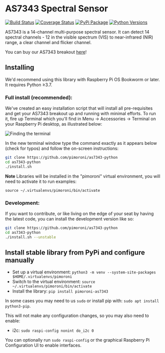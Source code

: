 # AS7343 Spectral Sensor

[![Build Status](https://img.shields.io/github/actions/workflow/status/pimoroni/as7343-python/test.yml?branch=main)](https://github.com/pimoroni/as7343-python/actions/workflows/test.yml)
[![Coverage Status](https://coveralls.io/repos/github/pimoroni/as7343-python/badge.svg?branch=main)](https://coveralls.io/github/pimoroni/as7343-python?branch=main)
[![PyPi Package](https://img.shields.io/pypi/v/pimoroni-as7343.svg)](https://pypi.python.org/pypi/pimoroni-as7343)
[![Python Versions](https://img.shields.io/pypi/pyversions/pimoroni-as7343.svg)](https://pypi.python.org/pypi/pimoroni-as7343)

AS7343 is a 14-channel multi-purpose spectral sensor. It can detect 14 spectral channels - 12 in the visible spectrum (VIS) to near-infrared (NIR) range, a clear channel and flicker channel.

You can buy our AS7343 breakout [here](https://shop.pimoroni.com/products/as7343-14-channel-multi-spectral-sensor-breakout)!

## Installing

We'd recommend using this library with Raspberry Pi OS Bookworm or later. It requires Python ≥3.7.

### Full install (recommended):

We've created an easy installation script that will install all pre-requisites and get your AS7343 breakout up and running with minimal efforts. To run it, fire up Terminal which you'll find in Menu -> Accessories -> Terminal
on your Raspberry Pi desktop, as illustrated below:

![Finding the terminal](http://get.pimoroni.com/resources/github-repo-terminal.png)

In the new terminal window type the command exactly as it appears below (check for typos) and follow the on-screen instructions:

```bash
git clone https://github.com/pimoroni/as7343-python
cd as7343-python
./install.sh
```

**Note** Libraries will be installed in the "pimoroni" virtual environment, you will need to activate it to run examples:

```
source ~/.virtualenvs/pimoroni/bin/activate
```

### Development:

If you want to contribute, or like living on the edge of your seat by having the latest code, you can install the development version like so:

```bash
git clone https://github.com/pimoroni/as7343-python
cd as7343-python
./install.sh --unstable
```

## Install stable library from PyPi and configure manually

* Set up a virtual environment: `python3 -m venv --system-site-packages $HOME/.virtualenvs/pimoroni`
* Switch to the virtual environment: `source ~/.virtualenvs/pimoroni/bin/activate`
* Install the library: `pip install pimoroni-as7343`

In some cases you may need to us `sudo` or install pip with: `sudo apt install python3-pip`.

This will not make any configuration changes, so you may also need to enable:

* i2c: `sudo raspi-config nonint do_i2c 0`

You can optionally run `sudo raspi-config` or the graphical Raspberry Pi Configuration UI to enable interfaces.

